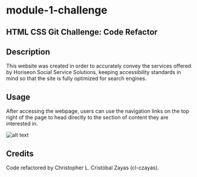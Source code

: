 # module-1-challenge

## HTML CSS Git Challenge: Code Refactor

## Description

This website was created in order to accurately convey the services offered by Horiseon Social Service Solutions, keeping accessibility standards in mind so that the site is fully optimized for search engines.

## Usage

After accessing the webpage, users can use the navigation links on the top right of the page to head directly to the section of content they are interested in.

![alt text](assets/images/Horiseon.png)

## Credits

Code refactored by Christopher L. Cristóbal Zayas (cl-czayas).
